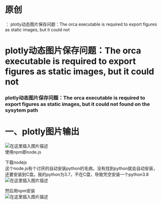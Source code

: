 # 原创

： plotly动态图片保存问题：The orca executable is required to export figures as static images, but it could not

# plotly动态图片保存问题：The orca executable is required to export figures as static images, but it could not

### plotly动态图片保存问题：The orca executable is required to export figures as static images, but it could not found on the sysytem path

# 一、plotly图片输出

<img alt="在这里插入图片描述" src="https://img-blog.csdnimg.cn/20200519100557493.png?x-oss-process=image/watermark,type_ZmFuZ3poZW5naGVpdGk,shadow_10,text_aHR0cHM6Ly9ibG9nLmNzZG4ubmV0L3B5dGhvbl9fcmVwb3J0ZWQ=,size_16,color_FFFFFF,t_70"/><br/>
使用npm即node.js

下载nodejs<br/>
这个node.js有个讨厌的自动安装python的毛病，没有找到python就会自动安装，还要安装到C盘。我的python为3.7，不在C盘，导致凭空安装一个python3.8<br/> <img alt="在这里插入图片描述" src="https://img-blog.csdnimg.cn/20200519100846136.jpg?x-oss-process=image/watermark,type_ZmFuZ3poZW5naGVpdGk,shadow_10,text_aHR0cHM6Ly9ibG9nLmNzZG4ubmV0L3B5dGhvbl9fcmVwb3J0ZWQ=,size_16,color_FFFFFF,t_70"/>

然后用npm安装<br/> <img alt="在这里插入图片描述" src="https://img-blog.csdnimg.cn/20200519101002711.png?x-oss-process=image/watermark,type_ZmFuZ3poZW5naGVpdGk,shadow_10,text_aHR0cHM6Ly9ibG9nLmNzZG4ubmV0L3B5dGhvbl9fcmVwb3J0ZWQ=,size_16,color_FFFFFF,t_70"/>
